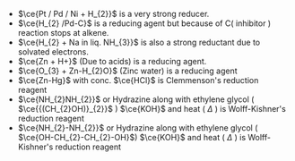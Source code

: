 - $\ce{Pt / Pd / Ni + H_{2}}$ is a very strong reducer.
- $\ce{H_{2} /Pd-C}$ is a reducing agent but because of C( inhibitor ) reaction stops at alkene.
- $\ce{H_{2} + Na in liq. NH_{3}}$ is also a strong reductant due to solvated electrons.
- $\ce{Zn + H+}$ (Due to acids) is a reducing agent.
- $\ce{O_{3} + Zn-H_{2}O}$ (Zinc water) is a reducing agent
- $\ce{Zn-Hg}$ with conc. $\ce{HCl}$ is Clemmenson's reduction reagent 
- $\ce{NH_{2}NH_{2}}$ or Hydrazine along with ethylene glycol ( $\ce{{(CH_{2}OH)}_{2}}$ ) $\ce{KOH}$ and heat ( $\Delta$ ) is Wolff-Kishner's reduction reagent
- $\ce{NH_{2}-NH_{2}}$ or Hydrazine along with ethylene glycol ( $\ce{OH-CH_{2}-CH_{2}-OH}$) $\ce{KOH}$ and heat ( $\Delta$ ) is Wolff-Kishner's reduction reagent
